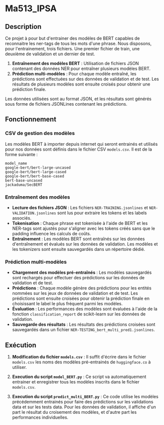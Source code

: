 # Ma513_IPSA

## Description
Ce projet à pour but d'entrainer des modèles de BERT capables de reconnaitre les ner-tags de tous les mots d'une phrase. Nous disposons, pour l'entrainement, trois fichiers. Une premier fichier de train, une deuxième de validation et un dernier de test.

1. **Entraînement des modèles BERT** : Utilisation de fichiers JSON contenant des données NER pour entraîner plusieurs modèles BERT.
2. **Prédiction multi-modèles** : Pour chaque modèle entraîné, les prédictions sont effectuées sur des données de validation et de test. Les résultats de plusieurs modèles sont ensuite croisés pour obtenir une prédiction finale.

Les données utilisées sont au format JSON, et les résultats sont générés sous forme de fichiers JSONLines contenant les prédictions.

## Fonctionnement

### CSV de gestion des modèles
Les modèles BERT à importer depuis internet qui seront entrainés et utilisés pour nos données sont définis dans le fichier CSV `models.csv`. Il est de la forme suivante : 

```csv
model_name
google-bert/bert-large-uncased
google-bert/bert-large-cased
google-bert/bert-base-cased
bert-base-uncased
jackaduma/SecBERT
```

### Entraînement des modèles
- **Lecture des fichiers JSON** : Les fichiers `NER-TRAINING.jsonlines` et `NER-VALIDATION.jsonlines` sont lus pour extraire les tokens et les labels associés.
- **Tokenisation** : Chaque phrase est tokenisée à l'aide de BERT et les NER-tags sont ajustés pour s'aligner avec les tokens créés sans que le padding influence les calculs de coûts.
- **Entraînement** : Les modèles BERT sont entraînés sur les données d'entraînement et évalués sur les données de validation. Les modèles et les tokenizers sont ensuite sauvegardés dans un répertoire dédié.

### Prédiction multi-modèles
- **Chargement des modèles pré-entraînés** : Les modèles sauvegardés sont rechargés pour effectuer des prédictions sur les données de validation et de test.
- **Prédictions** : Chaque modèle génère des prédictions pour les entités nommées sur les jeux de données de validation et de test. Les prédictions sont ensuite croisées pour obtenir la prédiction finale en choisissant le label le plus fréquent parmi les modèles.
- **Évaluation** : Les performances des modèles sont évaluées à l'aide de la fonction `classification_report` de scikit-learn sur les données de validation.
- **Sauvegarde des résultats** : Les résultats des prédictions croisées sont sauvegardés dans un fichier `NER-TESTING_bert_multi_pred1.jsonlines`.

## Exécution

1. **Modification du fichier `models.csv`** : 
Il suffit d'écrire dans le fichier `models.csv` les noms des modèles pré-entrainés de `huggingface.co` à utiliser.

2. **Execution du script `model_BERT.py`** : 
Ce script va automatiquement entrainer et enregistrer tous les modèles inscrits dans le fichier `models.csv`.

3. **Execution du script `predict_multi_BERT.py`** : 
Ce code utilise les modèles précédemment entrainés pour faire des prédictions sur les validations data et sur les tests data. Pour les données de validation, il affiche d'un part le résultat du croisement des modèles, et d'autre part les performances individuelles.